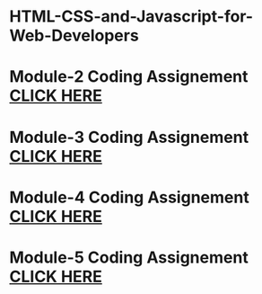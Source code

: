 # HTML-CSS-and-Javascript-for-Web-Developers
# Module-2 Coding Assignement [CLICK HERE](https://k3bones.github.io/HTML-CSS-and-Javascript-for-Web-Developers/module-2/index.html)
# Module-3 Coding Assignement [CLICK HERE](https://k3bones.github.io/HTML-CSS-and-Javascript-for-Web-Developers/module-3/index.html)
# Module-4 Coding Assignement [CLICK HERE](https://k3bones.github.io/HTML-CSS-and-Javascript-for-Web-Developers/module-4/index.html)
# Module-5 Coding Assignement [CLICK HERE](https://k3bones.github.io/HTML-CSS-and-Javascript-for-Web-Developers/module-5/index.html)
